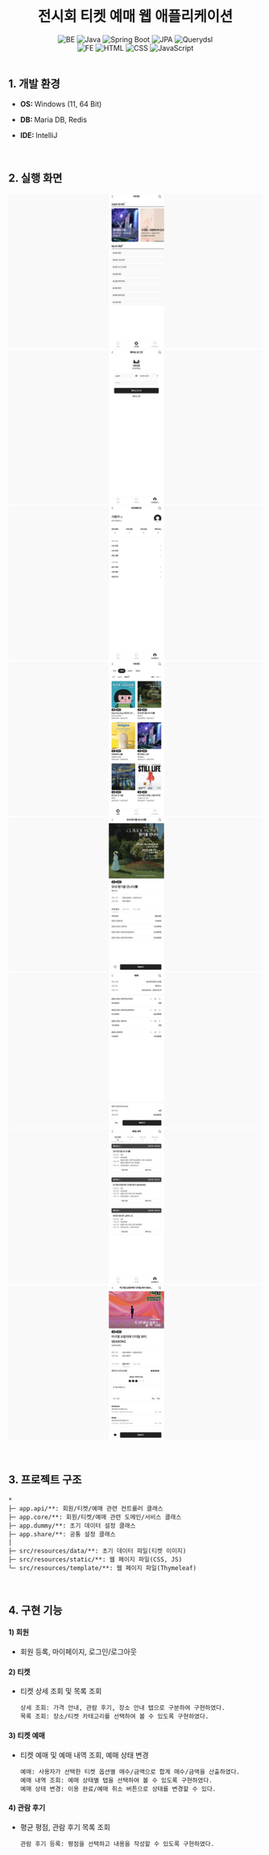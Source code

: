 <div align="center">
  <h1>전시회 티켓 예매 웹 애플리케이션</h1>
</div>

<div align="center">
  <img alt="BE" src="https://img.shields.io/badge/BE-%23424242.svg?style=flat-square&logo=&logoColor=%23C6F7E9" />
  <img alt="Java" src="https://img.shields.io/badge/Java-%23C6F7E9.svg?style=flat-square&logo=&logoColor=%23424242" />
  <img alt="Spring Boot" src="https://img.shields.io/badge/Spring%20Boot-%23C6F7E9.svg?style=flat-square&logo=&logoColor=%23424242" />
  <img alt="JPA" src="https://img.shields.io/badge/JPA-%23C6F7E9.svg?style=flat-square&logo=&logoColor=%23424242" />
  <img alt="Querydsl" src="https://img.shields.io/badge/Querydsl-%23C6F7E9.svg?style=flat-square&logo=&logoColor=%23424242" />
  <br>
  <img alt="FE" src="https://img.shields.io/badge/FE-%23424242.svg?style=flat-square&logo=&logoColor=%23C6F7E9" />
  <img alt="HTML" src="https://img.shields.io/badge/HTML-%23C6F7E9.svg?style=flat-square&logo=&logoColor=%23424242" />
  <img alt="CSS" src="https://img.shields.io/badge/CSS-%23C6F7E9.svg?style=flat-square&logo=&logoColor=%23424242" />
  <img alt="JavaScript" src="https://img.shields.io/badge/JavaScript-%23C6F7E9.svg?style=flat-square&logo=&logoColor=%23424242" />
</div>
<br>

<div align="left">
  <h2>1. 개발 환경</h2>

- <p><b>OS: </b>Windows (11, 64 Bit)</p>
- <p><b>DB: </b>Maria DB, Redis</p>
- <p><b>IDE: </b>IntelliJ</p>
</div>
<br>

<div align="left">
  <h2>2. 실행 화면</h2>

![Alt text](./github/23-01-01.png)
![Alt text](./github/23-01-02.png)
![Alt text](./github/23-01-03.png)
![Alt text](./github/23-01-04.png)
![Alt text](./github/23-01-05.png)
![Alt text](./github/23-01-06.png)
![Alt text](./github/23-01-07.png)
![Alt text](./github/23-01-08.png)
</div>
<br>

<div align="left">
  <h2>3. 프로젝트 구조</h2>

  ```
  *
  ├─ app.api/**: 회원/티켓/예매 관련 컨트롤러 클래스
  ├─ app.core/**: 회원/티켓/예매 관련 도메인/서비스 클래스
  ├─ app.dummy/**: 초기 데이터 설정 클래스
  ├─ app.share/**: 공통 설정 클래스
  │
  ├─ src/resources/data/**: 초기 데이터 파일(티켓 이미지)
  ├─ src/resources/static/**: 웹 페이지 파일(CSS, JS)
  └─ src/resources/template/**: 웹 페이지 파일(Thymeleaf)
  ```
</div>
<br>

<div align="left">
  <h2>4. 구현 기능</h2>

#### 1) 회원
- 회원 등록, 마이페이지, 로그인/로그아웃
#### 2) 티켓
- 티켓 상세 조회 및 목록 조회

  ```
  상세 조회: 가격 안내, 관람 후기, 장소 안내 탭으로 구분하여 구현하였다.
  목록 조회: 장소/티켓 카테고리를 선택하여 볼 수 있도록 구현하였다.
  ```
#### 3) 티켓 예매
- 티켓 예매 및 예매 내역 조회, 예매 상태 변경

  ```
  예매: 사용자가 선택한 티켓 옵션별 매수/금액으로 합계 매수/금액을 산출하였다.
  예매 내역 조회: 예매 상태별 탭을 선택하여 볼 수 있도록 구현하였다.
  예매 상태 변경: 이용 완료/예매 취소 버튼으로 상태를 변경할 수 있다.
  ```
#### 4) 관람 후기
- 평균 평점, 관람 후기 목록 조회

  ```
  관람 후기 등록: 평점을 선택하고 내용을 작성할 수 있도록 구현하였다.
  ```
</div>